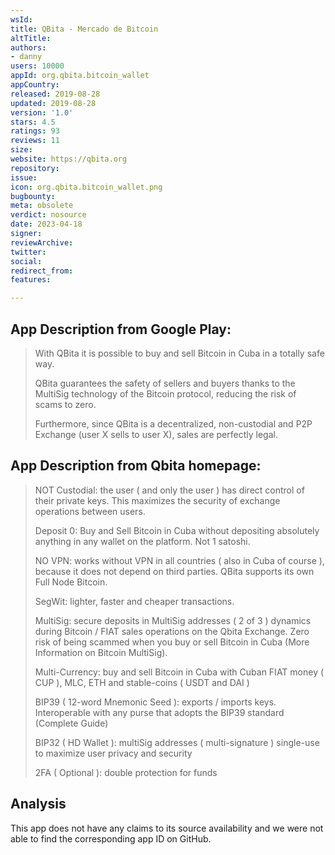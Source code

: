 ```yaml
---
wsId: 
title: QBita - Mercado de Bitcoin
altTitle: 
authors:
- danny   
users: 10000
appId: org.qbita.bitcoin_wallet
appCountry: 
released: 2019-08-28
updated: 2019-08-28
version: '1.0'
stars: 4.5
ratings: 93
reviews: 11
size: 
website: https://qbita.org
repository: 
issue: 
icon: org.qbita.bitcoin_wallet.png
bugbounty: 
meta: obsolete
verdict: nosource
date: 2023-04-18
signer: 
reviewArchive: 
twitter: 
social: 
redirect_from: 
features: 

---
```


## App Description from Google Play: 

> With QBita it is possible to buy and sell Bitcoin in Cuba in a totally safe way.
>
> QBita guarantees the safety of sellers and buyers thanks to the MultiSig technology of the Bitcoin protocol, reducing the risk of scams to zero.
>
> Furthermore, since QBita is a decentralized, non-custodial and P2P Exchange (user X sells to user X), sales are perfectly legal.

## App Description from Qbita homepage:

>  NOT Custodial: the user ( and only the user ) has direct control of their private keys. This maximizes the security of exchange operations between users.
>
> Deposit 0: Buy and Sell Bitcoin in Cuba without depositing absolutely anything in any wallet on the platform. Not 1 satoshi.
>
> NO VPN: works without VPN in all countries ( also in Cuba of course ), because it does not depend on third parties. QBita supports its own Full Node Bitcoin.
>
>  SegWit: lighter, faster and cheaper transactions.
>
> MultiSig: secure deposits in MultiSig addresses ( 2 of 3 ) dynamics during Bitcoin / FIAT sales operations on the Qbita Exchange. Zero risk of being scammed when you buy or sell Bitcoin in Cuba (More Information on Bitcoin MultiSig).
>
> Multi-Currency: buy and sell Bitcoin in Cuba with Cuban FIAT money ( CUP ), MLC, ETH and stable-coins ( USDT and DAI )
>
> BIP39 ( 12-word Mnemonic Seed ): exports / imports keys. Interoperable with any purse that adopts the BIP39 standard (Complete Guide)
>
> BIP32 ( HD Wallet ): multiSig addresses ( multi-signature ) single-use to maximize user privacy and security
>
> 2FA ( Optional ): double protection for funds

## Analysis 

This app does not have any claims to its source availability and we were not able to find the corresponding app ID on GitHub.
